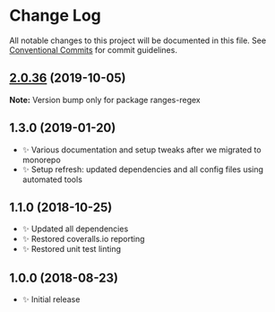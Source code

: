 # Change Log

All notable changes to this project will be documented in this file.
See [Conventional Commits](https://conventionalcommits.org) for commit guidelines.

## [2.0.36](https://gitlab.com/codsen/codsen/compare/ranges-regex@2.0.35...ranges-regex@2.0.36) (2019-10-05)

**Note:** Version bump only for package ranges-regex





## 1.3.0 (2019-01-20)

- ✨ Various documentation and setup tweaks after we migrated to monorepo
- ✨ Setup refresh: updated dependencies and all config files using automated tools

## 1.1.0 (2018-10-25)

- ✨ Updated all dependencies
- ✨ Restored coveralls.io reporting
- ✨ Restored unit test linting

## 1.0.0 (2018-08-23)

- ✨ Initial release
